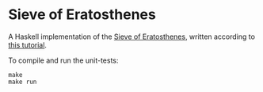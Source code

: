 # Sieve of Eratosthenes
A Haskell implementation of the [Sieve of Eratosthenes](http://en.wikipedia.org/wiki/Sieve_of_Eratosthenes), written
according to [this tutorial](http://en.literateprograms.org/Sieve_of_Eratosthenes_(Haskell)).

To compile and run the unit-tests:

```
make
make run
```
